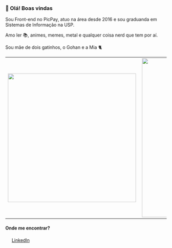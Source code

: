 ###  👋 Olá! Boas vindas

Sou Front-end no PicPay, atuo na área desde 2016 e sou graduanda em Sistemas de Informação na USP.

Amo ler 📚, animes, memes, metal e qualquer coisa nerd que tem por aí.

Sou mãe de dois gatinhos, o Gohan e a Mia 🐈

<center>
<table>
    <tr>
        <td><img width="400px" align="left" src="https://github-readme-stats.vercel.app/api/top-langs/?username=vanessa-nascimento&hide=html&layout=compact&theme=buefy" /></td>
        <td><img width="495px" align="left" src="https://github-readme-stats.vercel.app/api?username=vanessa-nascimento&theme=buefy"/></td>
    </tr>   
</table>
</center>  


#### Onde me encontrar?

<a href="https://www.linkedin.com/in/vanessa-nascimento-03"><img src="https://github.com/vanessa-nascimento-03/linkedin.png" width="16"></img></a> [LinkedIn](https://www.linkedin.com/in/vanessa-nascimento-03)  
